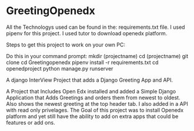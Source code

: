 # GreetingOpenedx
All the Technologys used can be found in the: requirements.txt file.
I used pipenv for this project.
I used tutor to download openedx platform. 

Steps to get this project to work on your own PC:

Do this in your command prompt: mkdir (projectname)
cd (projectname)
git clone <repo>
cd Greetingopenedx
pipenv install -r requirements.txt
cd openedproject
python manage.py runserver

A django InterView Project that adds a Django Greeting App and API.

A Project that Includes Open Edx installed and added a Simple Django Application that Adds Greetings and orders them from newest to oldest. Also shows the newest greeting 
at the top header tab. I also added in a API with read only privelages. The Goal of this project was to install Openedx platform and yet still have the ability to add on 
extra apps that could be features or add ons. 
